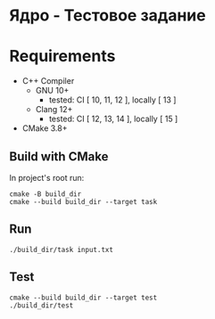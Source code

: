 # Ядро - Тестовое задание

# Requirements
 * C++ Compiler
   * GNU 10+
     * tested: CI [ 10, 11, 12 ], locally [ 13 ]
   * Clang 12+
     * tested: CI [ 12, 13, 14 ], locally [ 15 ]
 * CMake 3.8+

## Build with CMake

In project's root run:

```shell
cmake -B build_dir
cmake --build build_dir --target task
```

## Run

```shell
./build_dir/task input.txt
```

## Test

```shell
cmake --build build_dir --target test
./build_dir/test
```

